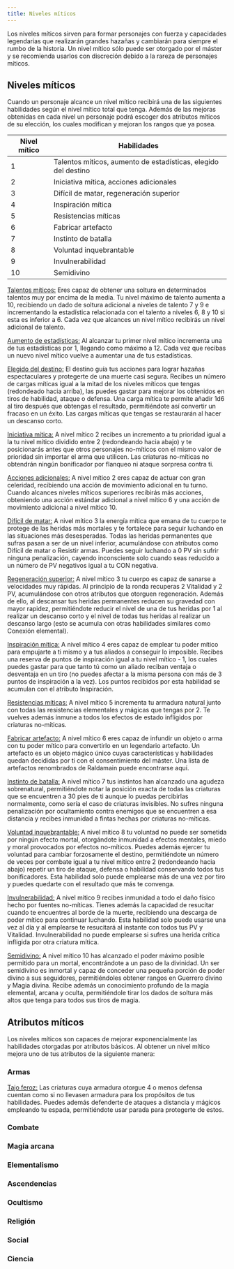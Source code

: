 ```yaml
---
title: Niveles míticos
---
```


Los niveles míticos sirven para formar personajes con fuerza y capacidades legendarias que realizarán grandes hazañas y cambiarán para siempre el rumbo de la historia. Un nivel mítico sólo puede ser otorgado por el máster y se recomienda usarlos con discreción debido a la rareza de personajes míticos.

## Niveles míticos

Cuando un personaje alcance un nivel mítico recibirá una de las siguientes habilidades según el nivel mítico total que tenga. Además de las mejoras obtenidas en cada nivel un personaje podrá escoger dos atributos míticos de su elección, los cuales modifican y mejoran los rangos que ya posea.

| Nivel mítico | Habilidades                                                  |
| ------------ | ------------------------------------------------------------ |
| 1            | Talentos míticos, aumento de estadísticas, elegido del destino |
| 2            | Iniciativa mítica, acciones adicionales                      |
| 3            | Difícil de matar, regeneración superior                      |
| 4            | Inspiración mítica                                           |
| 5            | Resistencias míticas                                         |
| 6            | Fabricar artefacto                                           |
| 7            | Instinto de batalla                                          |
| 8            | Voluntad inquebrantable                                      |
| 9            | Invulnerabilidad                                             |
| 10           | Semidivino                                                   |

<u>Talentos míticos:</u> Eres capaz de obtener una soltura en determinados talentos muy por encima de la media. Tu nivel máximo de talento aumenta a 10, recibiendo un dado de soltura adicional a niveles de talento 7 y 9 e incrementando la estadística relacionada con el talento a niveles 6, 8 y 10 si esta es inferior a 6. Cada vez que alcances un nivel mítico recibirás un nivel adicional de talento.

<u>Aumento de estadísticas:</u> Al alcanzar tu primer nivel mítico incrementa una de tus estadísticas por 1, llegando como máximo a 12. Cada vez que recibas un nuevo nivel mítico vuelve a aumentar una de tus estadísticas. 

<u>Elegido del destino:</u> El destino guía tus acciones para lograr hazañas espectaculares y protegerte de una muerte casi segura. Recibes un número de cargas míticas igual a la mitad de los niveles míticos que tengas (redondeado hacia arriba), las puedes gastar para mejorar los obtenidos en tiros de habilidad, ataque o defensa. Una carga mítica te permite añadir 1d6 al tiro después que obtengas el resultado, permitiéndote así convertir un fracaso en un éxito. Las cargas míticas que tengas se restaurarán al hacer un descanso corto.

<u>Iniciativa mítica:</u> A nivel mítico 2 recibes un incremento a tu prioridad igual a la tu nivel mítico dividido entre 2 (redondeando hacia abajo) y te posicionarás antes que otros personajes no-míticos con el mismo valor de prioridad sin importar el arma que utilicen. Las criaturas no-míticas no obtendrán ningún bonificador por flanqueo ni ataque sorpresa contra ti.

<u>Acciones adicionales:</u> A nivel mítico 2 eres capaz de actuar con gran celeridad, recibiendo una acción de movimiento adicional en tu turno. Cuando alcances niveles míticos superiores recibirás más acciones, obteniendo una acción estándar adicional a nivel mítico 6 y una acción de movimiento adicional a nivel mítico 10.

<u>Difícil de matar:</u> A nivel mítico 3 la energía mítica que emana de tu cuerpo te protege de las heridas más mortales y te fortalece para seguir luchando en las situaciones más desesperadas. Todas las heridas permanentes que sufras pasan a ser de un nivel inferior, acumulándose con atributos como Difícil de matar o Resistir armas. Puedes seguir luchando a 0 PV sin sufrir ninguna penalización, cayendo inconsciente solo cuando seas reducido a un número de PV negativos igual a tu CON negativa. 

<u>Regeneración superior:</u> A nivel mítico 3 tu cuerpo es capaz de sanarse a velocidades muy rápidas. Al principio de la ronda recuperas 2 Vitalidad y 2 PV, acumulándose con otros atributos que otorguen regeneración. Además de ello, al descansar tus heridas permanentes reducen su gravedad con mayor rapidez, permitiéndote reducir el nivel de una de tus heridas por 1 al realizar un descanso corto y el nivel de todas tus heridas al realizar un descanso largo (esto se acumula con otras habilidades similares como Conexión elemental).

<u>Inspiración mítica:</u> A nivel mítico 4 eres capaz de emplear tu poder mítico para empujarte a ti mismo y a tus aliados a conseguir lo imposible. Recibes una reserva de puntos de inspiración igual a tu nivel mítico - 1, los cuales puedes gastar para que tanto tú como un aliado reciban ventaja o desventaja en un tiro (no puedes afectar a la misma persona con más de 3 puntos de inspiración a la vez). Los puntos recibidos por esta habilidad se acumulan con el atributo Inspiración.

<u>Resistencias míticas:</u> A nivel mítico 5 incrementa tu armadura natural junto con todas las resistencias elementales y mágicas que tengas por 2. Te vuelves además inmune a todos los efectos de estado infligidos por criaturas no-míticas.

<u>Fabricar artefacto:</u> A nivel mítico 6 eres capaz de infundir un objeto o arma con tu poder mítico para convertirlo en un legendario artefacto. Un artefacto es un objeto mágico único cuyas características y habilidades quedan decididas por ti con el consentimiento del máster. Una lista de artefactos renombrados de Raldamain puede encontrarse aquí.

<u>Instinto de batalla:</u> A nivel mítico 7 tus instintos han alcanzado una agudeza sobrenatural, permitiéndote notar la posición exacta de todas las criaturas que se encuentren a 30 pies de ti aunque lo puedas percibirlas normalmente, como sería el caso de criaturas invisibles. No sufres ninguna penalización por ocultamiento contra enemigos que se encuentren a esa distancia y recibes inmunidad a fintas hechas por criaturas no-míticas.

<u>Voluntad inquebrantable:</u> A nivel mítico 8 tu voluntad no puede ser sometida por ningún efecto mortal, otorgándote inmunidad a efectos mentales, miedo y moral provocados por efectos no-míticos. Puedes además ejercer tu voluntad para cambiar forzosamente el destino, permitiéndote un número de veces por combate igual a tu nivel mítico entre 2 (redondeando hacia abajo) repetir un tiro de ataque, defensa o habilidad conservando todos tus bonificadores. Esta habilidad solo puede emplearse más de una vez por tiro y puedes quedarte con el resultado que más te convenga.

<u>Invulnerabilidad:</u> A nivel mítico 9 recibes inmunidad a todo el daño físico hecho por fuentes no-míticas. Tienes además la capacidad de resucitar cuando te encuentres al borde de la muerte, recibiendo una descarga de poder mítico para continuar luchando. Esta habilidad solo puede usarse una vez al día y al emplearse te resucitará al instante con todos tus PV y Vitalidad. Invulnerabilidad no puede emplearse si sufres una herida crítica infligida por otra criatura mítica.

<u>Semidivino:</u> A nivel mítico 10 has alcanzado el poder máximo posible permitido para un mortal, encontrándote a un paso de la divinidad. Un ser semidivino es inmortal y capaz de conceder una pequeña porción de poder divino a sus seguidores, permitiéndoles obtener rangos en Guerrero divino y Magia divina. Recibe además un conocimiento profundo de la magia elemental, arcana y oculta, permitiéndole tirar los dados de soltura más altos que tenga para todos sus tiros de magia. 

## Atributos míticos

Los niveles míticos son capaces de mejorar exponencialmente las habilidades otorgadas por atributos básicos. Al obtener un nivel mítico mejora uno de tus atributos de la siguiente manera:

### Armas

<u>Tajo feroz:</u> Las criaturas cuya armadura otorgue 4 o menos defensa cuentan como si no llevasen armadura para los propósitos de tus habilidades. Puedes además defenderte de ataques a distancia y mágicos empleando tu espada, permitiéndote usar parada para protegerte de estos.

### Combate

### Magia arcana

### Elementalismo

### Ascendencias

### Ocultismo

### Religión

### Social

### Ciencia